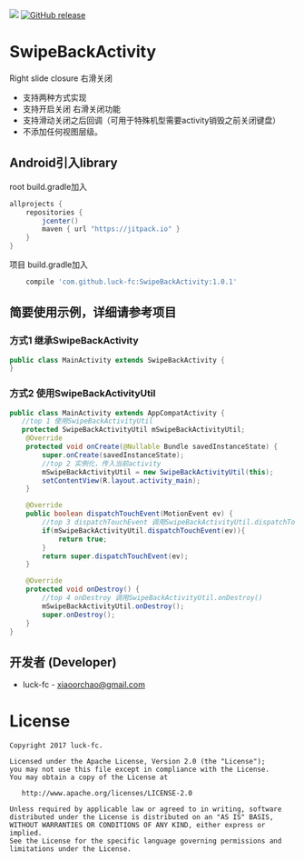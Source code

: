 
[![](https://jitpack.io/v/luck-fc/SwipeBackActivity.svg)](https://jitpack.io/#luck-fc/SwipeBackActivity)
[![GitHub release](https://img.shields.io/github/release/luck-fc/SwipeBackActivity.svg)](https://github.com/luck-fc/SwipeBackActivity/releases/tag/1.0.1)
# SwipeBackActivity
Right slide closure 右滑关闭

* 支持两种方式实现
* 支持开启关闭 右滑关闭功能
* 支持滑动关闭之后回调（可用于特殊机型需要activity销毁之前关闭键盘）
* 不添加任何视图层级。

## Android引入library 
root build.gradle加入
```gradle
allprojects {
    repositories {
        jcenter()
        maven { url "https://jitpack.io" }
    }
}
```
项目 build.gradle加入
```gradle
    compile 'com.github.luck-fc:SwipeBackActivity:1.0.1'
```
## 简要使用示例，详细请参考项目
### 方式1 继承SwipeBackActivity
~~~java
public class MainActivity extends SwipeBackActivity {
}
~~~
### 方式2 使用SwipeBackActivityUtil
~~~java
public class MainActivity extends AppCompatActivity {
   //top 1 使用SwipeBackActivityUtil
   protected SwipeBackActivityUtil mSwipeBackActivityUtil;
    @Override
    protected void onCreate(@Nullable Bundle savedInstanceState) {
        super.onCreate(savedInstanceState);
        //top 2 实例化，传入当前activity
        mSwipeBackActivityUtil = new SwipeBackActivityUtil(this);
        setContentView(R.layout.activity_main);
    }

    @Override
    public boolean dispatchTouchEvent(MotionEvent ev) {
        //top 3 dispatchTouchEvent 调用SwipeBackActivityUtil.dispatchTouchEvent(MotionEvent ev)
        if(mSwipeBackActivityUtil.dispatchTouchEvent(ev)){
            return true;
        }
        return super.dispatchTouchEvent(ev);
    }

    @Override
    protected void onDestroy() {
        //top 4 onDestroy 调用SwipeBackActivityUtil.onDestroy()
        mSwipeBackActivityUtil.onDestroy();
        super.onDestroy();
    }
}
~~~

开发者 (Developer)
----------------

* luck-fc - <xiaoorchao@gmail.com>

**License**
=======

    Copyright 2017 luck-fc.

    Licensed under the Apache License, Version 2.0 (the "License");
    you may not use this file except in compliance with the License.
    You may obtain a copy of the License at

       http://www.apache.org/licenses/LICENSE-2.0

    Unless required by applicable law or agreed to in writing, software
    distributed under the License is distributed on an "AS IS" BASIS,
    WITHOUT WARRANTIES OR CONDITIONS OF ANY KIND, either express or implied.
    See the License for the specific language governing permissions and
    limitations under the License.
